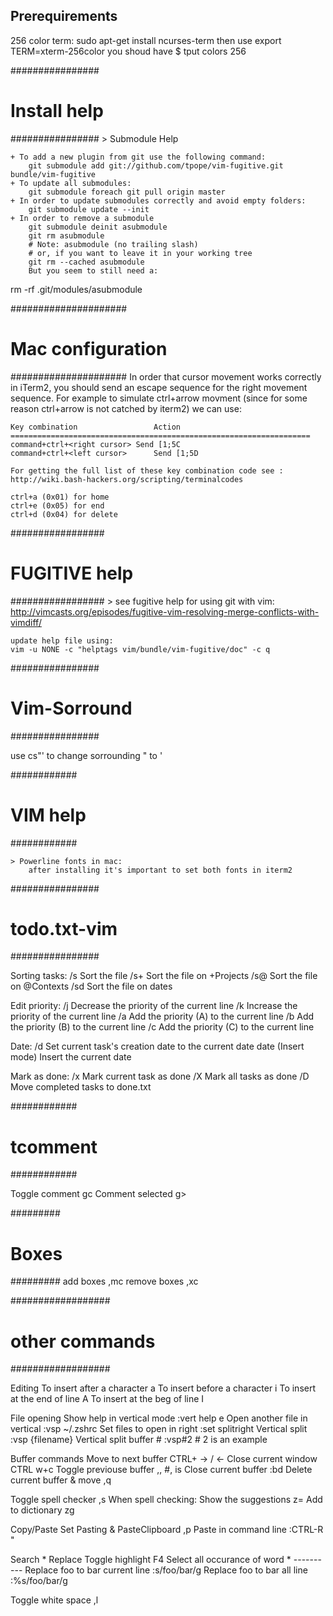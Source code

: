 ## Prerequirements 

256 color term:
	sudo apt-get install ncurses-term
then use
	export TERM=xterm-256color
you shoud have
	$ tput colors
	256

 ################
 # Install help #
 ################
	> Submodule Help
	
	+ To add a new plugin from git use the following command:
		git submodule add git://github.com/tpope/vim-fugitive.git bundle/vim-fugitive
	+ To update all submodules:
		git submodule foreach git pull origin master
	+ In order to update submodules correctly and avoid empty folders:
		git submodule update --init
	+ In order to remove a submodule
		git submodule deinit asubmodule
		git rm asubmodule
		# Note: asubmodule (no trailing slash)
		# or, if you want to leave it in your working tree
		git rm --cached asubmodule
		But you seem to still need a:

rm -rf .git/modules/asubmodule

 #####################
 # Mac configuration #
 #####################
	In order that cursor movement works correctly in iTerm2, you should send
	an escape sequence for the right movement sequence. For example to simulate
	ctrl+arrow movment (since for some reason ctrl+arrow is not catched by
	iterm2) we can use:
	
	Key combination					Action
	===================================================================
	command+ctrl+<right cursor>	Send [1;5C
	command+ctrl+<left cursor>		Send [1;5D

	For getting the full list of these key combination code see :
	http://wiki.bash-hackers.org/scripting/terminalcodes

	ctrl+a (0x01) for home 
	ctrl+e (0x05) for end 
	ctrl+d (0x04) for delete

 #################
 # FUGITIVE help #
 #################
	> see fugitive help for using git with vim:
	http://vimcasts.org/episodes/fugitive-vim-resolving-merge-conflicts-with-vimdiff/

	update help file using:
	vim -u NONE -c "helptags vim/bundle/vim-fugitive/doc" -c q

 ################
 # Vim-Sorround #
 ################

use cs"' to change sorrounding " to '

 ############
 # VIM help #
 ############

	> Powerline fonts in mac:
		after installing it's important to set both fonts in iterm2

 ################
 # todo.txt-vim #
 ################

Sorting tasks:
	/s		Sort the file
	/s+	Sort the file on +Projects
	/s@	Sort the file on @Contexts
	/sd	Sort the file on dates

Edit priority:
	/j		Decrease the priority of the current line
	/k		Increase the priority of the current line
	/a		Add the priority (A) to the current line
	/b		Add the priority (B) to the current line
	/c		Add the priority (C) to the current line

Date:
	/d		Set current task's creation date to the current date
	date<tab> (Insert mode) Insert the current date

Mark as done:
	/x		Mark current task as done
	/X		Mark all tasks as done
	/D		Move completed tasks to done.txt

 ############
 # tcomment #
 ############

Toggle comment							gc
Comment selected						g>

 #########
 # Boxes #
 #########
	add boxes							,mc
	remove boxes						,xc
	
 ##################
 # other commands #
 ##################

Editing
	To insert after a character	a
	To insert before a character	i
	To insert at the end of line	A
	To insert at the beg of line	I

File opening
	Show help in vertical mode		:vert help e
	Open another file in vertical :vsp ~/.zshrc
	Set files to open in right		:set splitright
	Vertical split						:vsp {filename}
	Vertical split buffer #			:vsp#2				# 2 is an example

Buffer commands
	Move to next buffer				CTRL+ -> / <-
	Close current window				CTRL w+c
	Toggle previouse buffer			,,						#, is <leader>
	Close current buffer				:bd
	Delete current buffer & move	,q

Toggle spell checker					,s
	When spell checking:
		Show the suggestions			z=
		Add to dictionary				zg		

Copy/Paste
	Set Pasting & PasteClipboard	,p
	Paste in command line			:CTRL-R "

Search * Replace
	Toggle highlight						F4
	Select all occurance of word		*
	----------
	Replace foo to bar current line	:s/foo/bar/g
	Replace foo to bar all line		:%s/foo/bar/g


Toggle white space					,l
